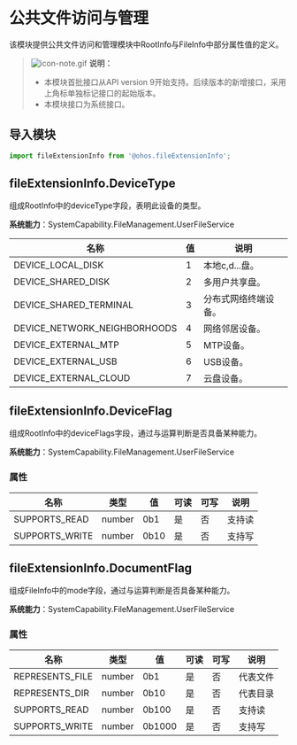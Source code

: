 # 公共文件访问与管理

该模块提供公共文件访问和管理模块中RootInfo与FileInfo中部分属性值的定义。

>![icon-note.gif](public_sys-resources/icon-note.gif) **说明：**
>
>- 本模块首批接口从API version 9开始支持。后续版本的新增接口，采用上角标单独标记接口的起始版本。
>- 本模块接口为系统接口。

## 导入模块

```js
import fileExtensionInfo from '@ohos.fileExtensionInfo';
```

## fileExtensionInfo.DeviceType

组成RootInfo中的deviceType字段，表明此设备的类型。

**系统能力**：SystemCapability.FileManagement.UserFileService

| 名称 | 值 | 说明 |
| ----- | ------ | ------ |
| DEVICE_LOCAL_DISK | 1 | 本地c,d...盘。 |
| DEVICE_SHARED_DISK | 2 | 多用户共享盘。 |
| DEVICE_SHARED_TERMINAL | 3 | 分布式网络终端设备。 |
| DEVICE_NETWORK_NEIGHBORHOODS | 4 | 网络邻居设备。 |
| DEVICE_EXTERNAL_MTP | 5 | MTP设备。 |
| DEVICE_EXTERNAL_USB | 6 | USB设备。 |
| DEVICE_EXTERNAL_CLOUD | 7 | 云盘设备。 |

## fileExtensionInfo.DeviceFlag

组成RootInfo中的deviceFlags字段，通过与运算判断是否具备某种能力。

**系统能力**：SystemCapability.FileManagement.UserFileService

### 属性

  | 名称 | 类型   | 值 | 可读 | 可写 | 说明     |
  | ------ | ------ | ---- | ---- | ---- | -------- |
  | SUPPORTS_READ   | number | 0b1 | 是   | 否   | 支持读 |
  | SUPPORTS_WRITE   | number | 0b10 | 是   | 否   | 支持写 |

## fileExtensionInfo.DocumentFlag

组成FileInfo中的mode字段，通过与运算判断是否具备某种能力。

**系统能力**：SystemCapability.FileManagement.UserFileService

### 属性

  | 名称 | 类型   | 值 | 可读 | 可写 | 说明     |
  | ------ | ------ | ---- | ---- | ---- | -------- |
  | REPRESENTS_FILE   | number | 0b1 | 是   | 否   | 代表文件 |
  | REPRESENTS_DIR   | number | 0b10 | 是   | 否   | 代表目录 |
  | SUPPORTS_READ   | number | 0b100 | 是   | 否   | 支持读 |
  | SUPPORTS_WRITE   | number | 0b1000 | 是   | 否   | 支持写 |

